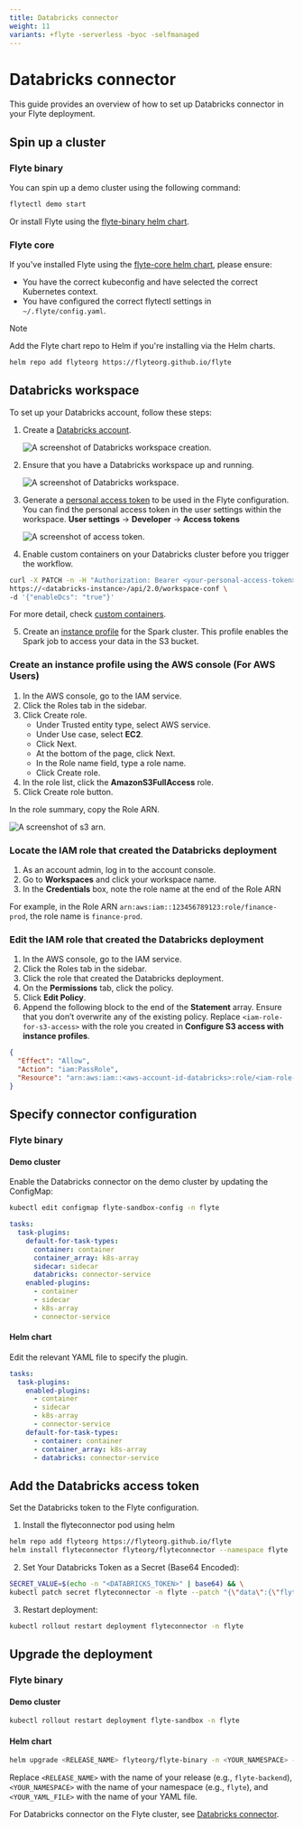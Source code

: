 ```yaml
---
title: Databricks connector
weight: 11
variants: +flyte -serverless -byoc -selfmanaged
---
```


# Databricks connector

This guide provides an overview of how to set up Databricks connector in your Flyte deployment.

## Spin up a cluster

### Flyte binary

You can spin up a demo cluster using the following command:

```bash
flytectl demo start
```

Or install Flyte using the [flyte-binary helm chart](#deployment-deployment-cloud-simple).

### Flyte core

If you've installed Flyte using the
[flyte-core helm chart](https://github.com/flyteorg/flyte/tree/master/charts/flyte-core), please ensure:

- You have the correct kubeconfig and have selected the correct Kubernetes context.
- You have configured the correct flytectl settings in `~/.flyte/config.yaml`.

> [!NOTE]
> Add the Flyte chart repo to Helm if you're installing via the Helm charts.

```bash
helm repo add flyteorg https://flyteorg.github.io/flyte
```

## Databricks workspace

To set up your Databricks account, follow these steps:

1. Create a [Databricks account](https://www.databricks.com/).

   ![A screenshot of Databricks workspace creation.](https://raw.githubusercontent.com/flyteorg/static-resources/main/flyte/deployment/plugins/databricks/databricks_workspace.png)

2. Ensure that you have a Databricks workspace up and running.

   ![A screenshot of Databricks workspace.](https://raw.githubusercontent.com/flyteorg/static-resources/main/flyte/deployment/plugins/databricks/open_workspace.png)

3. Generate a [personal access token](https://docs.databricks.com/dev-tools/auth.html#databricks-personal-ACCESS_TOKEN-authentication) to be used in the Flyte configuration.
   You can find the personal access token in the user settings within the workspace. **User settings** -> **Developer** -> **Access tokens**

   ![A screenshot of access token.](https://raw.githubusercontent.com/flyteorg/static-resources/main/flyte/deployment/plugins/databricks/databricks_access_token.png)

4. Enable custom containers on your Databricks cluster before you trigger the workflow.

```bash
curl -X PATCH -n -H "Authorization: Bearer <your-personal-access-token>" \
https://<databricks-instance>/api/2.0/workspace-conf \
-d '{"enableDcs": "true"}'
```

For more detail, check [custom containers](https://docs.databricks.com/administration-guide/clusters/container-services.html).

5. Create an [instance profile](https://docs.databricks.com/administration-guide/cloud-configurations/aws/instance-profiles.html) for the Spark cluster. This profile enables the Spark job to access your data in the S3 bucket.

### Create an instance profile using the AWS console (For AWS Users)

1. In the AWS console, go to the IAM service.
2. Click the Roles tab in the sidebar.
3. Click Create role.
   - Under Trusted entity type, select AWS service.
   - Under Use case, select **EC2**.
   - Click Next.
   - At the bottom of the page, click Next.
   - In the Role name field, type a role name.
   - Click Create role.
4. In the role list, click the **AmazonS3FullAccess** role.
5. Click Create role button.

In the role summary, copy the Role ARN.

   ![A screenshot of s3 arn.](https://raw.githubusercontent.com/flyteorg/static-resources/main/flyte/deployment/plugins/databricks/s3_arn.png)

### Locate the IAM role that created the Databricks deployment

1. As an account admin, log in to the account console.
2. Go to **Workspaces** and click your workspace name.
3. In the **Credentials** box, note the role name at the end of the Role ARN

For example, in the Role ARN `arn:aws:iam::123456789123:role/finance-prod`, the role name is `finance-prod`.

### Edit the IAM role that created the Databricks deployment

1. In the AWS console, go to the IAM service.
2. Click the Roles tab in the sidebar.
3. Click the role that created the Databricks deployment.
4. On the **Permissions** tab, click the policy.
5. Click **Edit Policy**.
6. Append the following block to the end of the **Statement** array. Ensure that you don’t overwrite any of the existing policy. Replace `<iam-role-for-s3-access>` with the role you created in **Configure S3 access with instance profiles**.

```json
{
  "Effect": "Allow",
  "Action": "iam:PassRole",
  "Resource": "arn:aws:iam::<aws-account-id-databricks>:role/<iam-role-for-s3-access>"
}
```

## Specify connector configuration

### Flyte binary

#### Demo cluster

Enable the Databricks connector on the demo cluster by updating the ConfigMap:

```bash
kubectl edit configmap flyte-sandbox-config -n flyte
```

```yaml
tasks:
  task-plugins:
    default-for-task-types:
      container: container
      container_array: k8s-array
      sidecar: sidecar
      databricks: connector-service
    enabled-plugins:
      - container
      - sidecar
      - k8s-array
      - connector-service
```

#### Helm chart

Edit the relevant YAML file to specify the plugin.

```yaml
tasks:
  task-plugins:
    enabled-plugins:
      - container
      - sidecar
      - k8s-array
      - connector-service
    default-for-task-types:
      - container: container
      - container_array: k8s-array
      - databricks: connector-service
```

## Add the Databricks access token

Set the Databricks token to the Flyte configuration.

1. Install the flyteconnector pod using helm

```bash
helm repo add flyteorg https://flyteorg.github.io/flyte
helm install flyteconnector flyteorg/flyteconnector --namespace flyte
```

2. Set Your Databricks Token as a Secret (Base64 Encoded):

```bash
SECRET_VALUE=$(echo -n "<DATABRICKS_TOKEN>" | base64) && \
kubectl patch secret flyteconnector -n flyte --patch "{\"data\":{\"flyte_databricks_access_token\":\"$SECRET_VALUE\"}}"
```

3. Restart deployment:

```bash
kubectl rollout restart deployment flyteconnector -n flyte
```

## Upgrade the deployment

### Flyte binary

#### Demo cluster

```bash
kubectl rollout restart deployment flyte-sandbox -n flyte
```

#### Helm chart

```bash
helm upgrade <RELEASE_NAME> flyteorg/flyte-binary -n <YOUR_NAMESPACE> --values <YOUR_YAML_FILE>
```

Replace `<RELEASE_NAME>` with the name of your release (e.g., `flyte-backend`), `<YOUR_NAMESPACE>` with the name of your namespace (e.g., `flyte`), and `<YOUR_YAML_FILE>` with the name of your YAML file.

For Databricks connector on the Flyte cluster, see [Databricks connector](https://docs.flyte.org/en/latest/flytesnacks/examples/databricks_connector/index.html).
